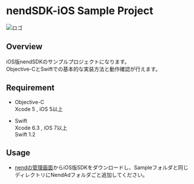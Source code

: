 # nendSDK-iOS Sample Project

![ロゴ](https://github.com/fan-ADN/nendSDK-iOS/blob/master/Sample/NendSDK_Sample/Images.xcassets/AppIcon.appiconset/icon-60%403x.png)

## Overview
iOS版nendSDKのサンプルプロジェクトになります。  
Objective-CとSwiftでの基本的な実装方法と動作確認が行えます。

## Requirement
* Objective-C  
Xcode 5 , iOS 5以上

* Swift  
Xcode 6.3 , iOS 7以上  
Swift 1.2

## Usage
* [nendの管理画面](https://www.nend.net/admin/login)からiOS版SDKをダウンロードし、Sampleフォルダと同じディレクトリにNendAdフォルダごと追加してください。
